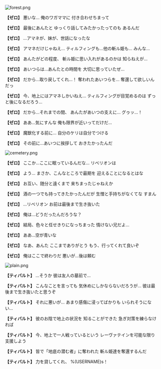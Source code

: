 
![forest.png](../images/backgrounds/forest.png)

**【ゼロ】**
悪いな…
俺のワガママに
付き合わせちまって

**【ゼロ】**
最後にあんたと
ゆっくり話してみたかったってのも
あるんだ

**【ゼロ】**
…アマネが、妹が、世話になったな

**【ゼロ】**
アマネだけじゃねえ…
ティルフィングも…他の斬ル姫も…
みんな…

**【ゼロ】**
あんたがどの程度、
斬ル姫に思い入れがあるのかは
知らねえが…

**【ゼロ】**
あいつらは…あんたとの時間を
大切に思っていたぜ…

**【ゼロ】**
だから…取り戻してくれ…！
奪われたあいつらを…
奪還して欲しいんだっ

**【ゼロ】**
今、地上にはアマネしかいねえ…
ティルフィングが目覚めるのは
ずっと後になるだろう…

**【ゼロ】**
だから…それまでの間、
あんたがあいつの支えに…
グゥッ…！

**【ゼロ】**
ああ…気にすんな
俺も限界が近いってだけだ…

**【ゼロ】**
魔獣化する前に…
自分のケリは自分でつける

**【ゼロ】**
その前に…あいつに挨拶して
おきたかったんだ

![cemetery.png](../images/backgrounds/cemetery.png)

**【ゼロ】**
ここか…ここに眠っているんだな…
リベリオンは

**【ゼロ】**
よう…
まさか、こんなところで最期を
迎えることになるとはな

**【ゼロ】**
お互い、随分と遠くまで
来ちまったじゃねえか

**【ゼロ】**
酒の一つでも持ってきたかったんだが
生憎と手持ちがなくてな
すまん

**【ゼロ】**
…リベリオン
お前は最後まで生き抜いた

**【ゼロ】**
俺は…どうだったんだろうな？

**【ゼロ】**
結局、色々と任せきりになっちまった
情けない兄だよ…

**【ゼロ】**
ああ…空が青いな

**【ゼロ】**
なあ、あんた
ここまでありがとう
もう、行ってくれて良いぞ

**【ゼロ】**
俺はここで終わりだ
悪いが…後は頼む

![plain.png](../images/backgrounds/plain.png)

**【ティバルト】**
…そうか
彼は友人の墓前で…

**【ティバルト】**
こんなことを言っても
気休めにしかならないだろうが…
彼は最後まで生き抜いたと思うぞ

**【ティバルト】**
それに悪いが…
あまり感傷に浸ってばかりも
いられそうにない…

**【ティバルト】**
彼のお陰で地上の状況を
知ることができた
急ぎ対策を練らなければ

**【ティバルト】**
今、地上で一人戦っているという
レーヴァテインを可能な限り
支援しよう

**【ティバルト】**
皆で「地底の潜む者」に奪われた
斬ル姫達を奪還するんだ

**【ティバルト】**
力を貸してくれ、
%(USERNAME)s！